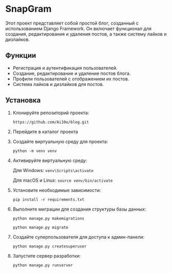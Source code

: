 # SnapGram

Этот проект представляет собой простой блог, созданный с использованием Django Framework. Он включает функционал для создания, редактирования и удаления постов, а также систему лайков и дизлайков.

## Функции

- Регистрация и аутентификация пользователей.
- Создание, редактирование и удаление постов блога.
- Профили пользователей с отображением их постов.
- Система лайков и дизлайков для постов.

## Установка

1. Клонируйте репозиторий проекта:

   `https://github.com/Ai10o/blog.git`

2. Перейдите в каталог проекта

4. Создайте виртуальную среду для проекта:

   `python -m venv venv`

5. Активируйте виртуальную среду:

   Для Windows:
   `venv\Scripts\activate`
   
   Для macOS и Linux:
   `source venv/bin/activate`
   
6. Установите необходимые зависимости:

   `pip install -r requirements.txt`

7. Выполните миграции для создания структуры базы данных:

   `python manage.py makemigrations`
   
   `python manage.py migrate`

8. Создайте суперпользователя для доступа к админ-панели:

   `python manage.py createsuperuser`

9. Запустите сервер разработки:

   `python manage.py runserver`
